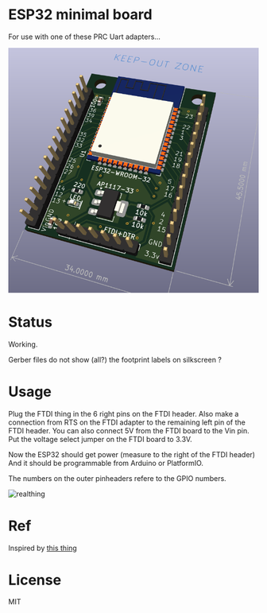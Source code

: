 # ESP32 minimal board

For use with one of these PRC Uart adapters...

![preview](images/Preview3D.png)

# Status

Working.

Gerber files do not show (all?) the footprint labels on silkscreen ?

# Usage

Plug the FTDI thing in the 6 right pins on the FTDI header.
Also make a connection from RTS on the FTDI adapter to the remaining left pin of the FTDI header. You can also connect 5V from the FTDI board to the Vin pin. Put the voltage select jumper on the FTDI board to 3.3V.

Now the ESP32 should get power (measure to the right of the FTDI header)
And it should be programmable from Arduino or PlatformIO.

The numbers on the outer pinheaders refere to the GPIO numbers.


![realthing](./images/IMG_0887.png)

# Ref

Inspired by  [this thing](https://electronoobs.com/eng_arduino_tut172.php)

# License

MIT
